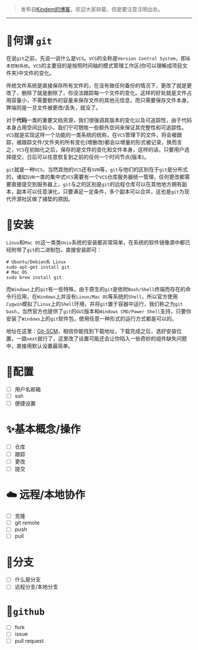 > 发布自[Kindem的博客](http://www.kindemh.cn/)，欢迎大家转载，但是要注意注明出处。

---
# 🤔何谓 `git`
在说`git`之前，先说一说什么是`VCS`。`VCS`的全称是`Version Control System`，即`版本控制系统`。`VCS`的主要目的是按照时间轴的模式管理工作区(你可以理解成项目文件夹)中文件的变化。

传统文件系统是直接保存所有文件的，在没有做任何备份的情况下，更改了就是更改了，删除了就是删除了，你没法跟踪每一个文件的变化。这样的好处就是文件占用容量小，不需要额外的容量来保存文件的其他元信息，而只需要保存文件本身。弊端则是一旦文件被更改/丢失，就没了。

对于**代码**一类的重要文档资源，我们很强调其版本的变化以及可追踪性，由于代码本身占用空间比较小，我们宁可牺牲一些额外空间来保证其完整性和可追踪性。`VCS`就是实现这样一个功能的一类系统的统称，在`VCS`管理下的文件，将会被跟踪，被跟踪文件/文件夹的所有变化(增删改)都会以增量的形式被记录，换而言之，`VCS`在初始化之后，保存的是文件的变化和文件本身，这样的话，只要用户选择提交，日后可以任意恢复到之前的任何一个时间节点(版本)。

`git`就是一种`VCS`，当然其他的`VCS`还有`SVN`等，`git`与他们的区别在于`git`是分布式的，诸如`SVN`一类的集中式`VCS`需要有一个`VCS`仓库服务器统一管理，任何更改都需要直接提交到服务器上，`git`与之的区别是`git`的远程仓库可以在其他地方拥有副本，副本可以任意演化，只要满足一定条件，多个副本可以合并，这也是`git`为现代开源社区做了铺垫的原因。

# 🎉安装
`Linux`和`Mac OS`这一类类`Unix`系统的安装都非常简单，在系统的软件镜像源中都已经附带了`git`的二进制包，直接安装即可：

```
# Ubuntu/Debian系 Linux
sudo apt-get install git
# Mac OS
sudo brew install git
```

而`Windows`上的`git`有一些特殊，由于原生的`git`是依附`Bash/Shell`终端而存在的命令行应用，在`Windows`上并没有`Linux/Mac OS`等系统的`Shell`，所以官方使用`Cygwin`模拟了`Linux`上的`Shell`环境，并将`git`置于容器中运行，我们称之为`git bash`，当然官方也提供了`git`的`GUI`版本和`Windows CMD/Power Shell`支持，只要你安装了`Windows`上的`git`软件包，使用任意一种形式的运行方式都是可以的。

地址在这里：[Git-SCM](https://git-scm.com/)，相信你能找到下载地址，下载完成之后，选好安装位置，一路`next`就行了，这里改了设置可能还会让你陷入一些奇妙的组件缺失问题中，直接用默认设置最简单。

# 🔨配置
- [ ] 用户名邮箱
- [ ] ssh
- [ ] 便捷设置

# ✨基本概念/操作
- [ ] 仓库
- [ ] 跟踪
- [ ] 更改
- [ ] 提交

# ☁️ 远程/本地协作
- [ ] 克隆
- [ ] git remote
- [ ] push
- [ ] pull

# 🔌分支
- [ ] 什么是分支
- [ ] 远程分支/本地分支

# 🍉`github`
- [ ] fork
- [ ] issue
- [ ] pull request
